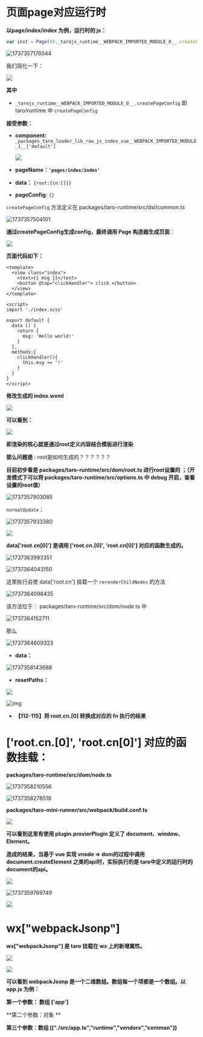 # 页面page对应运行时

**以page/index/index 为例，运行时的 js：**

```javascript
var inst = Page((0,_tarojs_runtime__WEBPACK_IMPORTED_MODULE_0__.createPageConfig)(_packages_taro_loader_lib_raw_js_index_vue__WEBPACK_IMPORTED_MODULE_1__["default"], 'pages/index/index', {root:{cn:[]}}, config || {}))
```

![1737357176044](image/运行时/1737357176044.png)

我们简化一下：

![](image/运行时/1737357369293.png)

**其中**

* `_tarojs_runtime__WEBPACK_IMPORTED_MODULE_0__.createPageConfig` 即 taro/runtime 中  `createPageConfig`

**接受参数：**

* **component:** `_packages_taro_loader_lib_raw_js_index_vue__WEBPACK_IMPORTED_MODULE_1__['default']`

  ![](image/运行时/1737357440270.png)
* **pageName：`'pages/index/index'`**
* **data：** `{root:{cn:[]}}`
* **pageConfig:** `{}`

`createPageConfig` 方法定义在 packages/taro-runtime/src/dsl/common.ts


![1737357504101](image/运行时/1737357504101.png)

**通过createPageConfig生成config，最终调用 Page 构造器生成页面**：

![](image/运行时/1737357824523.png)

**页面代码如下：**

```vue
<template>
  <view class="index">
    <text>{{ msg }}</text>
    <button @tap="clickHandler"> click </button>
  </view>
</template>

<script>
import './index.scss'

export default {
  data () {
    return {
      msg: 'Hello world!'
    }
  },
  methods:{
    clickHandler(){
      this.msg += '!'
    }
  }
}
</script>
```

**修改生成的 index.wxml**

![](image/运行时/1737357021006.png)

**可以看到：**

![](image/运行时/1737357051173.png)

**即渲染的核心就是通过root定义内容结合模板进行渲染**

**那么问题是** : root是如何生成的？？？？？？

**目前初步看是 packages/taro-runtime/src/dom/root.ts 进行root设置的 ；（开发模式下可以将 packages/taro-runtime/src/options.ts 中 debug 开启，查看设置的root值）**

![1737357903085](image/运行时/1737357903085.png)

`normalUpdate`：

![1737357933380](image/运行时/1737357933380.png)

![](https://cdn.nlark.com/yuque/0/2022/png/233312/1648633508729-a8d203ea-3d27-4f49-a359-39ad8f5998ce.png)


**data['root.cn[0]'] 是调用 ['root.cn.[0]', 'root.cn[0]'] 对应的函数生成的。**

![1737363993351](image/运行时/1737363993351.png)

![1737364043150](image/运行时/1737364043150.png)

这里执行会使 data['root.cn'] 挂载一个 `rerenderChildNodes` 的方法

![1737364098435](image/运行时/1737364098435.png)

该方法位于： packages/taro-runtime/src/dom/node.ts 中

![1737364152711](image/运行时/1737364152711.png)

那么

![1737364609323](image/运行时/1737364609323.png)


* **data：**

![1737358143688](image/运行时/1737358143688.png)

* **resetPaths：**

![](https://cdn.nlark.com/yuque/0/2022/png/233312/1648696405497-0652d886-e6b3-4759-8a8d-69e7a9a1924a.png)

![img](https://cdn.nlark.com/yuque/0/2022/png/233312/1648696523661-4144416e-4f29-4991-8e78-adbfd741b5e8.png)

* **【112-115】将 root.cn.[0] 转换成对应的 fn 执行的结果**

# ['root.cn.[0]', 'root.cn[0]'] 对应的函数挂载：

**packages/taro-runtime/src/dom/node.ts**

![1737358210556](image/运行时/1737358210556.png)

![1737358278518](image/运行时/1737358278518.png)

**packages/taro-mini-runner/src/webpack/build.conf.ts**

![](image/运行时/1737358310812.png)

**可以看到这里有使用 plugin.provierPlugin 定义了 document、window、Element。**

**造成的结果，当基于 vue 实现 vnode => dom的过程中调用 document.createElement 之类的api时，实际执行的是 taro中定义的运行时的document的api。**

![](image/运行时/1737358470251.png)


![1737359769749](image/运行时/1737359769749.png)

![](https://cdn.nlark.com/yuque/0/2022/jpeg/233312/1648869422216-13aebd7d-b5c0-4485-a34d-a9f578a820b8.jpeg)

# wx["webpackJsonp"]

**wx["webpackJsonp"] 是 taro 挂载在 wx 上的新增属性。**

![](https://cdn.nlark.com/yuque/0/2022/png/233312/1648547673310-d6430a55-d8ef-489a-b584-c900b5a7d350.png)

![](https://cdn.nlark.com/yuque/0/2022/png/233312/1648547550495-7bc1679e-40c8-4e1b-acdb-42f894d76947.png)

**可以看到 webpackJsonp 是一个二维数组。数组每一个项都是一个数组。以 app.js 为例：**

**第一个参数： 数组 ['app']**

**第二个参数：对象 **

**第三个参数：数组 [["./src/app.ts","runtime","vendors","common"]]**
